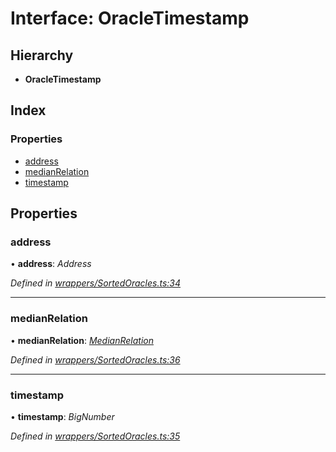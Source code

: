 # Interface: OracleTimestamp

## Hierarchy

* **OracleTimestamp**

## Index

### Properties

* [address](_wrappers_sortedoracles_.oracletimestamp.md#address)
* [medianRelation](_wrappers_sortedoracles_.oracletimestamp.md#medianrelation)
* [timestamp](_wrappers_sortedoracles_.oracletimestamp.md#timestamp)

## Properties

###  address

• **address**: *Address*

*Defined in [wrappers/SortedOracles.ts:34](https://github.com/medhak1/celo-monorepo/blob/master/packages/sdk/contractkit/src/wrappers/SortedOracles.ts#L34)*

___

###  medianRelation

• **medianRelation**: *[MedianRelation](../enums/_wrappers_sortedoracles_.medianrelation.md)*

*Defined in [wrappers/SortedOracles.ts:36](https://github.com/medhak1/celo-monorepo/blob/master/packages/sdk/contractkit/src/wrappers/SortedOracles.ts#L36)*

___

###  timestamp

• **timestamp**: *BigNumber*

*Defined in [wrappers/SortedOracles.ts:35](https://github.com/medhak1/celo-monorepo/blob/master/packages/sdk/contractkit/src/wrappers/SortedOracles.ts#L35)*
